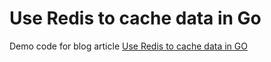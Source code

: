 # Use Redis to cache data in Go

Demo code for blog article [Use Redis to cache data in GO](https://blog.petehouston.com/use-redis-to-cache-data-in-go)